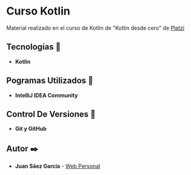 # Curso Kotlin  

Material realizado en el curso de Kotlin de "Kotlin desde cero" de [Platzi](https://platzi.com/p/JuamBer/curso/2245-kotlin/diploma/detalle/)

## Tecnologías 🚀

* **Kotlin**  

## Pogramas Utilizados 📌

* **IntelliJ IDEA Community**

## Control De Versiones 📌

* **Git y GitHub**

## Autor ✒️

* **Juan Sáez García** -  [Web Personal](https://juamber.com)

